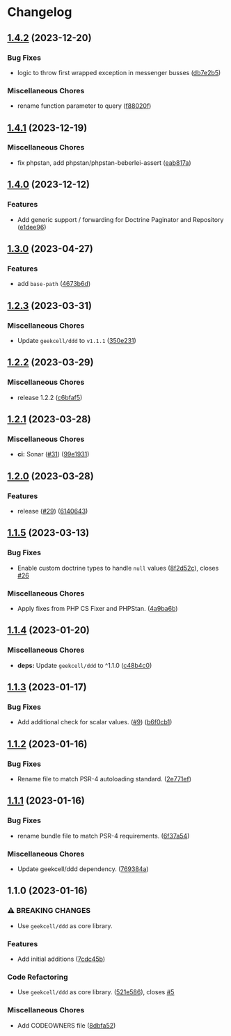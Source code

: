 # Changelog

## [1.4.2](https://github.com/geekcell/ddd-symfony-bundle/compare/v1.4.1...v1.4.2) (2023-12-20)


### Bug Fixes

* logic to throw first wrapped exception in messenger busses ([db7e2b5](https://github.com/geekcell/ddd-symfony-bundle/commit/db7e2b51366ea3fc0fb970d5955deb29ca604d3c))


### Miscellaneous Chores

* rename function parameter to query ([f88020f](https://github.com/geekcell/ddd-symfony-bundle/commit/f88020fd2a820b856252288fe3ad208fe0db17f1))

## [1.4.1](https://github.com/geekcell/ddd-symfony-bundle/compare/v1.4.0...v1.4.1) (2023-12-19)


### Miscellaneous Chores

* fix phpstan, add phpstan/phpstan-beberlei-assert ([eab817a](https://github.com/geekcell/ddd-symfony-bundle/commit/eab817a56c8dd3b8b95fc244cbe8fb98ecde68ca))

## [1.4.0](https://github.com/geekcell/ddd-symfony-bundle/compare/v1.3.0...v1.4.0) (2023-12-12)


### Features

* Add generic support / forwarding for Doctrine Paginator and Repository ([e1dee96](https://github.com/geekcell/ddd-symfony-bundle/commit/e1dee9648689421b1de80e5bc5956161f2ebe7ab))

## [1.3.0](https://github.com/geekcell/ddd-symfony-bundle/compare/v1.2.3...v1.3.0) (2023-04-27)


### Features

* add `base-path` ([4673b6d](https://github.com/geekcell/ddd-symfony-bundle/commit/4673b6d515ec995828cbef9cde10e04c1aab7303))

## [1.2.3](https://github.com/geekcell/ddd-symfony-bundle/compare/v1.2.2...v1.2.3) (2023-03-31)


### Miscellaneous Chores

* Update `geekcell/ddd` to `v1.1.1` ([350e231](https://github.com/geekcell/ddd-symfony-bundle/commit/350e23113c7ad2288529d6083591b6467200411a))

## [1.2.2](https://github.com/geekcell/ddd-symfony-bundle/compare/v1.2.1...v1.2.2) (2023-03-29)


### Miscellaneous Chores

* release 1.2.2 ([c6bfaf5](https://github.com/geekcell/ddd-symfony-bundle/commit/c6bfaf5b3090b9c98601e1a901792386ca35eb0a))

## [1.2.1](https://github.com/geekcell/ddd-symfony-bundle/compare/v1.2.0...v1.2.1) (2023-03-28)


### Miscellaneous Chores

* **ci:** Sonar ([#31](https://github.com/geekcell/ddd-symfony-bundle/issues/31)) ([99e1931](https://github.com/geekcell/ddd-symfony-bundle/commit/99e19313ad89c365b0245baa468852fe12ec5326))

## [1.2.0](https://github.com/geekcell/ddd-symfony-bundle/compare/v1.1.5...v1.2.0) (2023-03-28)


### Features

* release ([#29](https://github.com/geekcell/ddd-symfony-bundle/issues/29)) ([6140643](https://github.com/geekcell/ddd-symfony-bundle/commit/614064397a8818f58c6bdc07c6d6a4a1b3ca5a6e))

## [1.1.5](https://github.com/geekcell/ddd-symfony-bundle/compare/v1.1.4...v1.1.5) (2023-03-13)


### Bug Fixes

* Enable custom doctrine types to handle `null` values ([8f2d52c](https://github.com/geekcell/ddd-symfony-bundle/commit/8f2d52c05fb92220c8c74e3e74b97232c6b8633e)), closes [#26](https://github.com/geekcell/ddd-symfony-bundle/issues/26)


### Miscellaneous Chores

* Apply fixes from PHP CS Fixer and PHPStan. ([4a9ba6b](https://github.com/geekcell/ddd-symfony-bundle/commit/4a9ba6b6f06d3ab256038551413d93e9b295d1ad))

## [1.1.4](https://github.com/geekcell/ddd-symfony-bundle/compare/v1.1.3...v1.1.4) (2023-01-20)


### Miscellaneous Chores

* **deps:** Update `geekcell/ddd` to ^1.1.0 ([c48b4c0](https://github.com/geekcell/ddd-symfony-bundle/commit/c48b4c028ddf09491208c459df66e45443632d87))

## [1.1.3](https://github.com/geekcell/ddd-symfony-bundle/compare/v1.1.2...v1.1.3) (2023-01-17)


### Bug Fixes

* Add additional check for scalar values. ([#9](https://github.com/geekcell/ddd-symfony-bundle/issues/9)) ([b6f0cb1](https://github.com/geekcell/ddd-symfony-bundle/commit/b6f0cb18dd2af04c13a7ffbe807ecf2048008199))

## [1.1.2](https://github.com/geekcell/ddd-symfony-bundle/compare/v1.1.1...v1.1.2) (2023-01-16)


### Bug Fixes

* Rename file to match PSR-4 autoloading standard. ([2e771ef](https://github.com/geekcell/ddd-symfony-bundle/commit/2e771efcf5776ade3c513f170c5e1968180f7b62))

## [1.1.1](https://github.com/geekcell/ddd-symfony-bundle/compare/v1.1.0...v1.1.1) (2023-01-16)


### Bug Fixes

* rename bundle file to match PSR-4 requirements. ([6f37a54](https://github.com/geekcell/ddd-symfony-bundle/commit/6f37a54b847e9727398e450e9d24cef0a2758c33))


### Miscellaneous Chores

* Update geekcell/ddd dependency. ([769384a](https://github.com/geekcell/ddd-symfony-bundle/commit/769384a2695656c9534bc832812295f12199222e))

## 1.1.0 (2023-01-16)


### ⚠ BREAKING CHANGES

* Use `geekcell/ddd` as core library.

### Features

* Add initial additions ([7cdc45b](https://github.com/geekcell/ddd-symfony-bundle/commit/7cdc45b2927b7db073293a67b5663e7916f4e94d))


### Code Refactoring

* Use `geekcell/ddd` as core library. ([521e586](https://github.com/geekcell/ddd-symfony-bundle/commit/521e586d6ac59e96200f5d25667d00cc2f49e555)), closes [#5](https://github.com/geekcell/ddd-symfony-bundle/issues/5)


### Miscellaneous Chores

* Add CODEOWNERS file ([8dbfa52](https://github.com/geekcell/ddd-symfony-bundle/commit/8dbfa5263a83243bf78fee3db115fe645932725d))
